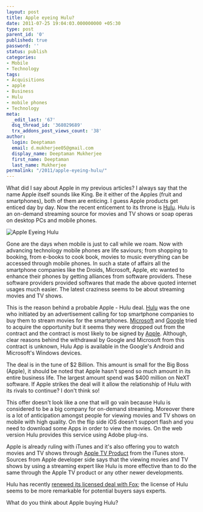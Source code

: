 ```yaml
---
layout: post
title: Apple eyeing Hulu?
date: 2011-07-25 19:04:03.000000000 +05:30
type: post
parent_id: '0'
published: true
password: ''
status: publish
categories:
- Mobile
- Technology
tags:
- Acquisitions
- apple
- Business
- Hulu
- mobile phones
- Technology
meta:
  _edit_last: '67'
  dsq_thread_id: '368029689'
  trx_addons_post_views_count: '38'
author:
  login: Deeptaman
  email: d.mukherjee05@gmail.com
  display_name: Deeptaman Mukherjee
  first_name: Deeptaman
  last_name: Mukherjee
permalink: "/2011/apple-eyeing-hulu/"
---
```

<p>What did I say about Apple in my previous articles? I always say that the name Apple itself sounds like King. Be it either of the Apples (fruit and smartphones), both of them are enticing. I guess Apple products get enticed day by day. Now the recent enticement to its throne is <a href="http://www.hulu.com/">Hulu</a>. Hulu is an on-demand streaming source for movies and TV shows or soap operas on desktop PCs and mobile phones.</p>
<p><!--more--></p>
<p><img src="/static/2011/07/apple-hulu.png" alt="Apple Eyeing Hulu" class="alignright" /></p>
<p>Gone are the days when mobile is just to call while we roam. Now with advancing technology mobile phones are life saviours; from shopping to booking, from e-books to cook book, movies to music everything can be accessed through mobile phones. In such a state of affairs all the smartphone companies like the Droids, Microsoft, Apple, etc wanted to enhance their phones by getting alliances from software providers. These software providers provided softwares that made the above quoted internet usages much easier. The latest craziness seems to be about streaming movies and TV shows.</p>
<p>This is the reason behind a probable Apple - Hulu deal. <a href="http://www.hulu.com/">Hulu</a> was the one who initiated by an advertisement calling for top smartphone companies to buy them to stream movies for the smartphones. <a href="http://www.microsoft.com/">Microsoft</a> and <a href="http://www.google.com/">Google</a> tried to acquire the opportunity but it seems they were dropped out from the contract and the contract is most likely to be signed by <a href="http://www.apple.com/">Apple</a>. Although, clear reasons behind the withdrawal by Google and Microsoft from this contract is unknown, Hulu App is available in the Google's Android and Microsoft's Windows devices. </p>
<p>The deal is in the tune of $2 Billion. This amount is small for the Big Boss (Apple), it should be noted that Apple hasn't spend so much amount in its entire business life. The largest amount spend was $400 million on NeXT software. If Apple strikes the deal will it allow the relationship of Hulu with its rivals to continue? I don't think so!</p>
<p>This offer doesn't look like a one that will go vain because Hulu is considered to be a big company for on-demand streaming. Moreover there is a lot of anticipation amongst people for viewing movies and TV shows on mobile with high quality. On the flip side iOS doesn't support flash and you need to download some Apps in order to view the movies. On the web version Hulu provides this service using Adobe plug-ins.</p>
<p>Apple is already ruling with iTunes and it's also offering you to watch movies and TV shows through <a href="http://www.apple.com/appletv/">Apple TV Product</a> from the iTunes store. Sources from Apple developer side says that the viewing movies and TV shows by using a streaming expert like Hulu is more effective than to do the same through the Apple TV product or any other newer developments.</p>
<p>Hulu has recently <a href="http://www.variety.com/article/VR1118038960">renewed its licensed deal with Fox</a>; the license of Hulu seems to be more remarkable for potential buyers says experts.</p>
<p>What do you think about Apple buying Hulu?</p>
